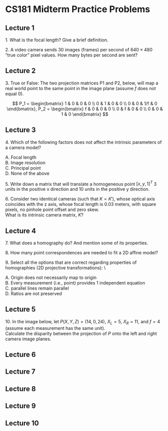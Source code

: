 # CS181 Midterm Practice Problems

## Lecture 1

1\. What is the focal length? Give a brief definition.

2\. A video camera sends 30 images (frames) per second of $640 \times 480$  
“true color” pixel values. How many bytes per second are sent?


## Lecture 2

3\. True or False: The two projection matrices P1 and P2, below, 
will map a real world point to the same point 
in the image plane (assume $f$ does not equal 0).

$$
    P_1 = \begin{bmatrix}
            1 & 0 & 0 & 0 \\
            0 & 1 & 0 & 0 \\
            0 & 0 & 1/f & 0
            \end{bmatrix},
    P_2 = \begin{bmatrix}
            f & 0 & 0 & 0 \\
            0 & f & 0 & 0 \\
            0 & 0 & 1 & 0
            \end{bmatrix}
$$

## Lecture 3

4\. Which of the following factors does not affect the intrinsic parameters of a camera model?

A. Focal length \
B. Image resolution \
C. Principal point \
D. None of the above

5\. Write down a matrix that will translate a homogeneous point $[x, y, 1]^T$ 3 units in the positive x
direction and 10 units in the positive y direction.

6\. Consider two identical cameras (such that $K=K'$), 
whose optical axis coincides with the z axis, 
whose focal length is 0.03 meters, with square pixels, 
no pinhole point offset and zero skew. \
What is its intrinsic camera matrix, $K$?

## Lecture 4

7\. What does a homography do? And mention some of its properties.

8\. How many point correspondences are needed to fit a 2D affine model?

9\. Select all the options that are correct 
regarding properties of homographies (2D projective transformations): \

A. Origin does not necessarily map to origin \
B. Every measurement (i.e., point) provides 1 independent equation \
C. parallel lines remain parallel \
D. Ratios are not preserved 

## Lecture 5

10\. In the image below, let $P(X, Y, Z) = (14, 0, 24)$, 
$X_L = 5$, $X_R = 11$, and $f = 4$
(assume each measurement has the same unit). \
Calculate the disparity between the projection of $P$ onto the
left and right camera image planes.

## Lecture 6



## Lecture 7


## Lecture 8


## Lecture 9


## Lecture 10